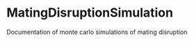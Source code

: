 MatingDisruptionSimulation
==========================

Documentation of monte carlo simulations of mating disruption
